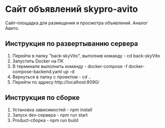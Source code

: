# Сайт объявлений skypro-avito

Сайт-площадка для размещения и просмотра объявлений. Аналог Авито.

## Инструкция по развертыванию сервера

1. Перейти в папку "back-skyVito", выполнив команду - cd back-skyVito
2. Запустить Docker на ПК
3. В терминале выполнить команду - docker-compose -f docker-compose-backend.yaml up -d
4. Вернуться в папку с проектом - cd ..
5. Перейти по адресу http://localhost:8090/

## Инструкция по сборке

1. Установка зависимостей - npm install
2. Запуск dev-сервера - npm run start
3. Product-сборка - npm run build

